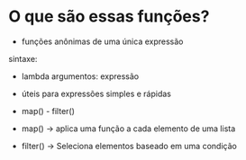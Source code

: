 # O que são essas funções?
- funções anônimas de uma única expressão

sintaxe: 
* lambda argumentos: expressão

- úteis para expressões simples e rápidas
- map() - filter()

- map()  -> aplica uma função a cada elemento de uma lista
- filter() -> Seleciona elementos baseado em uma condição
